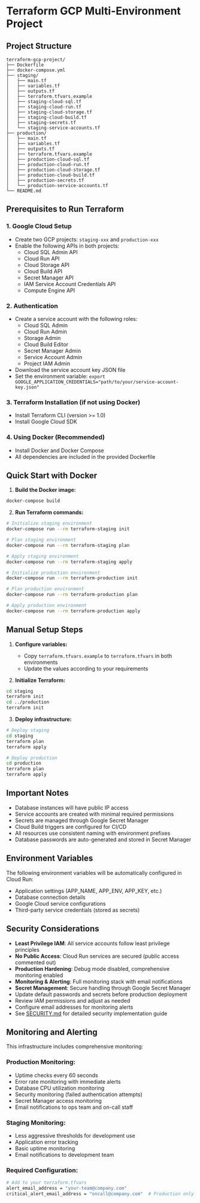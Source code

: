 
# Terraform GCP Multi-Environment Project

## Project Structure
```
terraform-gcp-project/
├── Dockerfile
├── docker-compose.yml
├── staging/
│   ├── main.tf
│   ├── variables.tf
│   ├── outputs.tf
│   ├── terraform.tfvars.example
│   ├── staging-cloud-sql.tf
│   ├── staging-cloud-run.tf
│   ├── staging-cloud-storage.tf
│   ├── staging-cloud-build.tf
│   ├── staging-secrets.tf
│   └── staging-service-accounts.tf
├── production/
│   ├── main.tf
│   ├── variables.tf
│   ├── outputs.tf
│   ├── terraform.tfvars.example
│   ├── production-cloud-sql.tf
│   ├── production-cloud-run.tf
│   ├── production-cloud-storage.tf
│   ├── production-cloud-build.tf
│   ├── production-secrets.tf
│   └── production-service-accounts.tf
└── README.md
```

## Prerequisites to Run Terraform

### 1. Google Cloud Setup
- Create two GCP projects: `staging-xxx` and `production-xxx`
- Enable the following APIs in both projects:
  - Cloud SQL Admin API
  - Cloud Run API
  - Cloud Storage API
  - Cloud Build API
  - Secret Manager API
  - IAM Service Account Credentials API
  - Compute Engine API

### 2. Authentication
- Create a service account with the following roles:
  - Cloud SQL Admin
  - Cloud Run Admin
  - Storage Admin
  - Cloud Build Editor
  - Secret Manager Admin
  - Service Account Admin
  - Project IAM Admin
- Download the service account key JSON file
- Set the environment variable: `export GOOGLE_APPLICATION_CREDENTIALS="path/to/your/service-account-key.json"`

### 3. Terraform Installation (if not using Docker)
- Install Terraform CLI (version >= 1.0)
- Install Google Cloud SDK

### 4. Using Docker (Recommended)
- Install Docker and Docker Compose
- All dependencies are included in the provided Dockerfile

## Quick Start with Docker

1. **Build the Docker image:**
```bash
docker-compose build
```

2. **Run Terraform commands:**
```bash
# Initialize staging environment
docker-compose run --rm terraform-staging init

# Plan staging environment
docker-compose run --rm terraform-staging plan

# Apply staging environment
docker-compose run --rm terraform-staging apply

# Initialize production environment
docker-compose run --rm terraform-production init

# Plan production environment
docker-compose run --rm terraform-production plan

# Apply production environment
docker-compose run --rm terraform-production apply
```

## Manual Setup Steps

1. **Configure variables:**
   - Copy `terraform.tfvars.example` to `terraform.tfvars` in both environments
   - Update the values according to your requirements

2. **Initialize Terraform:**
```bash
cd staging
terraform init
cd ../production
terraform init
```

3. **Deploy infrastructure:**
```bash
# Deploy staging
cd staging
terraform plan
terraform apply

# Deploy production
cd production
terraform plan
terraform apply
```

## Important Notes

- Database instances will have public IP access
- Service accounts are created with minimal required permissions
- Secrets are managed through Google Secret Manager
- Cloud Build triggers are configured for CI/CD
- All resources use consistent naming with environment prefixes
- Database passwords are auto-generated and stored in Secret Manager

## Environment Variables

The following environment variables will be automatically configured in Cloud Run:
- Application settings (APP_NAME, APP_ENV, APP_KEY, etc.)
- Database connection details
- Google Cloud service configurations
- Third-party service credentials (stored as secrets)

## Security Considerations

- **Least Privilege IAM**: All service accounts follow least privilege principles
- **No Public Access**: Cloud Run services are secured (public access commented out)
- **Production Hardening**: Debug mode disabled, comprehensive monitoring enabled
- **Monitoring & Alerting**: Full monitoring stack with email notifications
- **Secret Management**: Secure handling through Google Secret Manager
- Update default passwords and secrets before production deployment
- Review IAM permissions and adjust as needed
- Configure email addresses for monitoring alerts
- See [SECURITY.md](SECURITY.md) for detailed security implementation guide

## Monitoring and Alerting

This infrastructure includes comprehensive monitoring:

### Production Monitoring:
- Uptime checks every 60 seconds
- Error rate monitoring with immediate alerts
- Database CPU utilization monitoring
- Security monitoring (failed authentication attempts)
- Secret Manager access monitoring
- Email notifications to ops team and on-call staff

### Staging Monitoring:
- Less aggressive thresholds for development use
- Application error tracking
- Basic uptime monitoring
- Email notifications to development team

### Required Configuration:
```bash
# Add to your terraform.tfvars
alert_email_address = "your-team@company.com"
critical_alert_email_address = "oncall@company.com"  # Production only
```